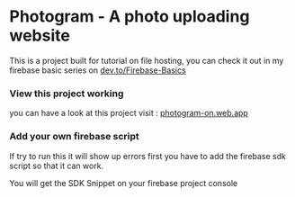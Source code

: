 # Photogram - A photo uploading website
This is a project built for tutorial on file hosting, you can check it out in my firebase basic series on [dev.to/Firebase-Basics](https://dev.to/areeburrub/series/13191)

### View this project working
you can have a look at this project visit : [photogram-on.web.app](https://photogram-on.web.app/)

### Add your own firebase script
If try to run this it will show up errors first you have to add the firebase sdk script so that it can work.

You will get the SDK Snippet on your firebase project console
